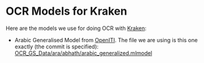 # OCR Models for Kraken

Here are the models we use for doing OCR with 
[Kraken](https://github.com/mittagessen/kraken):

* Arabic Generalised Model from 
  [OpenITI](https://github.com/OpenITI/OCR_GS_Data).
  The file we are using is this one exactly (the commit is specified):
  [OCR_GS_Data/ara/abhath/arabic_generalized.mlmodel](https://github.com/OpenITI/OCR_GS_Data/blob/1e41e57f1e3c36b40d439f87ad0685d2c2316099/ara/abhath/arabic_generalized.mlmodel)
